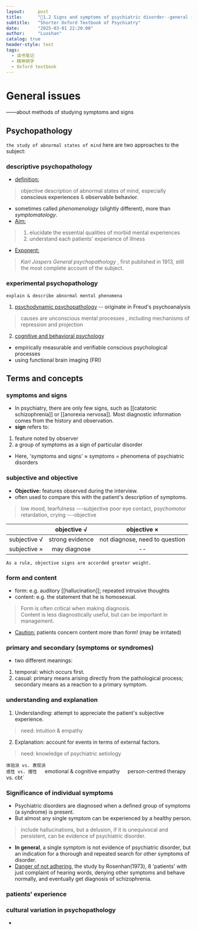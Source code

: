 ```yaml
---
layout:     post
title:      "📖1.2 Signs and symptoms of psychiatric disorder--general issues"
subtitle:   "Shorter Oxford Textbook of Psychiatry"
date:       "2025-03-01 22:20:00"
author:     "Luoshan"
catalog: true
header-style: text
tags:
  - 读书笔记
  - 精神病学
  - Oxford textbook
---
```

# General issues

——about methods of studying symptoms and signs

## Psychopathology
`the study of abnormal states of mind`
here are two approaches to the subject:
### descriptive psychopathology
- <u>definition:</u> 
> objective description of abnormal states of mind, 
> especially  **conscious experiences** & **observable behavior**.
- sometimes called *phenomenology* (slightly different), more than *symptomatology*.
- <u>Aim:</u> 
> 1. elucidate the essential qualities of morbid mental experiences
> 2. understand each patients' experience of illness
- <u>Exponent:</u> 
> *Karl Jaspers*
> *General psychopathology* , first published in 1913, still the most complete account of the subject.

### experimental psychopathology
`explain & describe abnormal mental phenomena`
1. <u>psychodynamic psychopathology</u> -- originate in Freud's psychoanalysis
>   causes are unconscious mental processes
>   , including mechanisms of repression and projection
2. <u>cognitive and behavioral psychology</u> 
- empirically measurable and verifiable conscious psychological processes
- using functional brain imaging (FRI)


## Terms and concepts
### symptoms and signs
- In psychiatry, there are only few signs, such as [[catatonic schizophrenia]] or [[anorexia nervosa]]. Most diagnostic information comes from the history and observation. 
- **sign** refers to:
1. feature noted by observer
2. a group of symptoms as a sign of particular disorder
- Here, 'symptoms and signs' ≈ symptoms = phenomena of psychiatric disorders
### subjective and objective
- **Objective:** features observed during the interview.
-    often used to compare this with the patient's description of symptoms.
> low mood, tearfulness      ---subjective
> poor eye contact, psychomotor retardation, crying      ---objective

|              | objective √     |          objective ×           |
| ------------ | :-------------: | :----------------------------: |
| subjective √ | strong evidence | not diagnose, need to question |
| subjective × | may diagnose    |               --               |

```
As a rule, objective signs are accorded greater weight.
```
### form and content
- form: e.g. auditory [[hallucination]]; repeated intrusive thoughts 
- content: e.g. the statement that he is homosexual.
> Form is often critical when making diagnosis.  
> Content is less diagnostically useful, but can be important in management.
- <u>Caution:</u> patients concern content more than form! (may be irritated)

### primary and secondary (symptoms or syndromes)
- two different meanings:
1. temporal: which occurs first.
2. casual: primary means arising directly from the pathological process;
        secondary means as a reaction to a primary symptom.

### understanding and explanation
1. Understanding: attempt to appreciate the patient's subjective experience.
> need: intuition & empathy
2. Explanation: account for events in terms of external factors.
> need: knowledge of psychiatric aetiology

`体验派 vs. 表现派`  
`感性 vs. 理性  
`emotional & cognitive empathy`  
`person-centred therapy vs. cbt`

### Significance of individual symptoms
- Psychiatric disorders are diagnosed when a defined group of symptoms (a syndrome) is present.
- But almost any single symptom can be experienced by a healthy person.
> include hallucinations, but a delusion, if it is unequivocal and persistent, can be evidence of psychiatric disorder.

- **In general**, a single symptom is not evidence of psychiatric disorder, but an indication for a thorough and repeated search for other symptoms of disorder.
- <u>Danger of not adhering,</u> the study by Rosenhan(1973), 8 'patients' with just complaint of hearing words, denying other symptoms and behave normally, and eventually get diagnosis of schizophrenia.
  
### patients' experience



### cultural variation in psychopathology
- 
